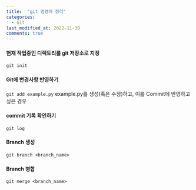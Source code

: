 ```yaml
---
title:  "git 명령어 정리" 
categories:
  - Git
last_modified_at: 2022-11-30
comments: true
---
```


#### 현재 작업중인 디렉토리를 git 저장소로 지정
`git init`  

#### Git에 변경사항 반영하기
`git add example.py`
example.py를 생성(혹은 수정)하고, 이를 Commit에 반영하고 싶은 경우

#### commit 기록 확인하기
`git log`

#### Branch 생성
`git branch <branch_name>`

#### Branch 병합
`git merge <branch_name>`
